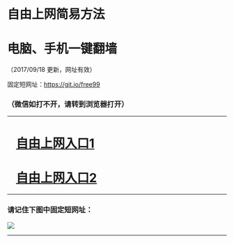﻿# 自由上网简易方法

# 电脑、手机一键翻墙

（2017/09/18 更新，网址有效）

固定短网址：https://git.io/free99

### （微信如打不开，请转到浏览器打开）


***





# &nbsp;&nbsp; <a href="http://ft94016382.fwq-tz1005.info/fwqtz01.html?t=091800129119 " target="_blank">自由上网入口1</a>
# &nbsp;&nbsp; <a href="http://ft2672127102.fwq-tz1006.info/fwqtz02.html?t=09180013323 " target="_blank">自由上网入口2</a>
***

### 请记住下图中固定短网址：

<img src="https://s3-us-west-2.amazonaws.com/fwq-1001/yjfq-20170905okok.png" /> 


***

